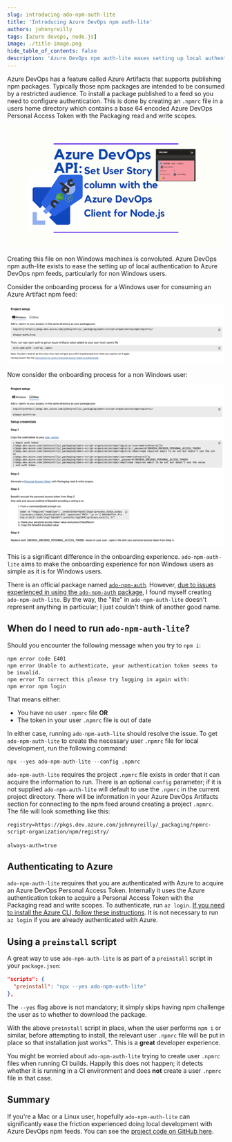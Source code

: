 ```yaml
---
slug: introducing-ado-npm-auth-lite
title: 'Introducing Azure DevOps npm auth-lite'
authors: johnnyreilly
tags: [azure devops, node.js]
image: ./title-image.png
hide_table_of_contents: false
description: 'Azure DevOps npm auth-lite eases setting up local authentication to Azure DevOps npm feeds, particularly for non Windows users.'
---
```


Azure DevOps has a feature called Azure Artifacts that supports publishing npm packages. Typically those npm packages are intended to be consumed by a restricted audience. To install a package published to a feed so you need to configure authentication. This is done by creating an `.npmrc` file in a users home directory which contains a base 64 encoded Azure DevOps Personal Access Token with the Packaging read and write scopes.

![title image reading "Introducing Azure DevOps npm auth-lite" with an Azure DevOps and npm logos](title-image.png)

Creating this file on non Windows machines is convoluted. Azure DevOps npm auth-lite exists to ease the setting up of local authentication to Azure DevOps npm feeds, particularly for non Windows users.

<!--truncate-->

Consider the onboarding process for a Windows user for consuming an Azure Artifact npm feed:

![screenshot of the onboarding process for Windows users](screenshot-onboarding-with-windows.png)

Now consider the onboarding process for a non Windows user:

![screenshot of the onboarding process for non Windows users](screenshot-onboarding-with-other.png)

This is a significant difference in the onboarding experience. `ado-npm-auth-lite` aims to make the onboarding experience for non Windows users as simple as it is for Windows users.

There is an official package named [`ado-npm-auth`](https://github.com/microsoft/ado-npm-auth). However, [due to issues experienced in using the `ado-npm-auth` package](https://github.com/microsoft/ado-npm-auth/issues/50), I found myself creating `ado-npm-auth-lite`. By the way, the "lite" in `ado-npm-auth-lite` doesn't represent anything in particular; I just couldn't think of another good name.

## When do I need to run `ado-npm-auth-lite`?

Should you encounter the following message when you try to `npm i`:

```shell
npm error code E401
npm error Unable to authenticate, your authentication token seems to be invalid.
npm error To correct this please try logging in again with:
npm error npm login
```

That means either:

- You have no user `.npmrc` file **OR**
- The token in your user `.npmrc` file is out of date

In either case, running `ado-npm-auth-lite` should resolve the issue. To get `ado-npm-auth-lite` to create the necessary user `.npmrc` file for local development, run the following command:

```shell
npx --yes ado-npm-auth-lite --config .npmrc
```

`ado-npm-auth-lite` requires the project `.npmrc` file exists in order that it can acquire the information to run. There is an optional `config` parameter; if it is not supplied `ado-npm-auth-lite` will default to use the `.npmrc` in the current project directory. There will be information in your Azure DevOps Artifacts section for connecting to the npm feed around creating a project `.npmrc`. The file will look something like this:

```shell
registry=https://pkgs.dev.azure.com/johnnyreilly/_packaging/npmrc-script-organization/npm/registry/

always-auth=true
```

## Authenticating to Azure

`ado-npm-auth-lite` requires that you are authenticated with Azure to acquire an Azure DevOps Personal Access Token. Internally it uses the Azure authentication token to acquire a Personal Access Token with the Packaging read and write scopes. To authenticate, run `az login`. [If you need to install the Azure CLI, follow these instructions](https://learn.microsoft.com/en-us/cli/azure/install-azure-cli). It is not necessary to run `az login` if you are already authenticated with Azure.

## Using a `preinstall` script

A great way to use `ado-npm-auth-lite` is as part of a `preinstall` script in your `package.json`:

```json
"scripts": {
  "preinstall": "npx --yes ado-npm-auth-lite"
},
```

The `--yes` flag above is not mandatory; it simply skips having npm challenge the user as to whether to download the package.

With the above `preinstall` script in place, when the user performs `npm i` or similar, before attempting to install, the relevant user `.npmrc` file will be put in place so that installation just works™️. This is a **great** developer experience.

You might be worried about `ado-npm-auth-lite` trying to create user `.npmrc` files when running CI builds. Happily this does not happen; it detects whether it is running in a CI environment and does **not** create a user `.npmrc` file in that case.

## Summary

If you're a Mac or a Linux user, hopefully `ado-npm-auth-lite` can significantly ease the friction experienced doing local development with Azure DevOps npm feeds. You can see the [project code on GitHub here](https://github.com/johnnyreilly/ado-npm-auth-lite).
